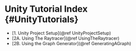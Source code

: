 # Unity Tutorial Index {#UnityTutorials}

- [1. Unity Project Setup](@ref UnityProjectSetup)
- [2A. Using The Raytracer](@ref UsingTheRaytracer)
- [2B. Using the Graph Generator](@ref GeneratingAGraph)